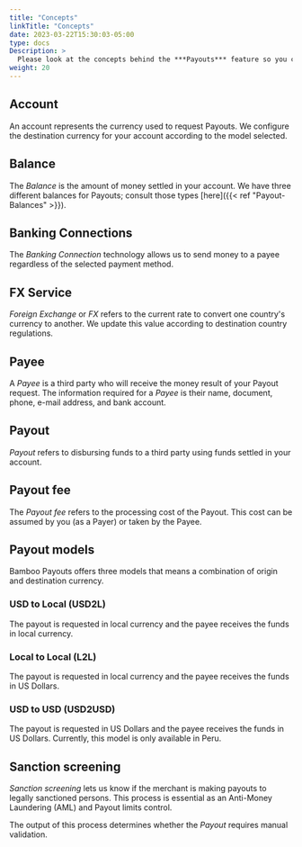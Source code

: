 ```yaml
---
title: "Concepts"
linkTitle: "Concepts"
date: 2023-03-22T15:30:03-05:00
type: docs
Description: >
  Please look at the concepts behind the ***Payouts*** feature so you can start using it easily!
weight: 20
---
```


## Account
An account represents the currency used to request Payouts. We configure the destination currency for your account according to the model selected.

## Balance
The _Balance_ is the amount of money settled in your account. We have three different balances for Payouts; consult those types [here]({{< ref "Payout-Balances" >}}).

## Banking Connections
The _Banking Connection_ technology allows us to send money to a payee regardless of the selected payment method.

## FX Service
_Foreign Exchange_ or _FX_ refers to the current rate to convert one country's currency to another. We update this value according to destination country regulations.

## Payee
A _Payee_ is a third party who will receive the money result of your Payout request. The information required for a _Payee_ is their name, document, phone, e-mail address, and bank account.

## Payout
_Payout_ refers to disbursing funds to a third party using funds settled in your account. 

## Payout fee
The _Payout fee_ refers to the processing cost of the Payout. This cost can be assumed by you (as a Payer) or taken by the Payee.

## Payout models
Bamboo Payouts offers three models that means a combination of origin and destination currency.

### USD to Local (USD2L)
The payout is requested in local currency and the payee receives the funds in local currency.

### Local to Local (L2L)
The payout is requested in local currency and the payee receives the funds in US Dollars.

### USD to USD (USD2USD)
The payout is requested in US Dollars and the payee receives the funds in US Dollars. Currently, this model is only available in Peru.

## Sanction screening
_Sanction screening_ lets us know if the merchant is making payouts to legally sanctioned persons. This process is essential as an Anti-Money Laundering (AML) and Payout limits control.

The output of this process determines whether the _Payout_ requires manual validation.


